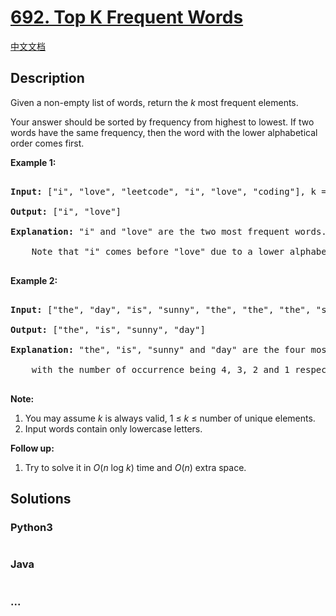 # [692. Top K Frequent Words](https://leetcode.com/problems/top-k-frequent-words)

[中文文档](/solution/0600-0699/0692.Top%20K%20Frequent%20Words/README.md)

## Description

<p>Given a non-empty list of words, return the <i>k</i> most frequent elements.</p>

<p>Your answer should be sorted by frequency from highest to lowest. If two words have the same frequency, then the word with the lower alphabetical order comes first.</p>

<p><b>Example 1:</b><br />

<pre>

<b>Input:</b> ["i", "love", "leetcode", "i", "love", "coding"], k = 2

<b>Output:</b> ["i", "love"]

<b>Explanation:</b> "i" and "love" are the two most frequent words.

    Note that "i" comes before "love" due to a lower alphabetical order.

</pre>

</p>

<p><b>Example 2:</b><br />

<pre>

<b>Input:</b> ["the", "day", "is", "sunny", "the", "the", "the", "sunny", "is", "is"], k = 4

<b>Output:</b> ["the", "is", "sunny", "day"]

<b>Explanation:</b> "the", "is", "sunny" and "day" are the four most frequent words,

    with the number of occurrence being 4, 3, 2 and 1 respectively.

</pre>

</p>

<p><b>Note:</b><br>

<ol>

<li>You may assume <i>k</i> is always valid, 1 &le; <i>k</i> &le; number of unique elements.</li>

<li>Input words contain only lowercase letters.</li>

</ol>

</p>

<p><b>Follow up:</b><br />

<ol>

<li>Try to solve it in <i>O</i>(<i>n</i> log <i>k</i>) time and <i>O</i>(<i>n</i>) extra space.</li>

</ol>

</p>

## Solutions

<!-- tabs:start -->

### **Python3**

```python

```

### **Java**

```java

```

### **...**

```

```

<!-- tabs:end -->
